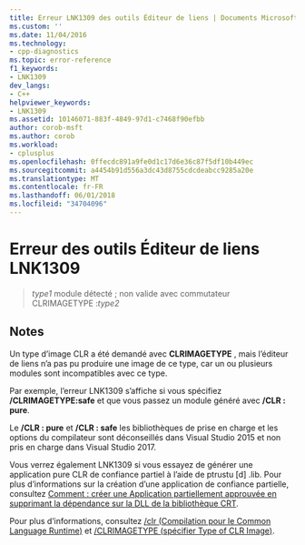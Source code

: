 ```yaml
---
title: Erreur LNK1309 des outils Éditeur de liens | Documents Microsoft
ms.custom: ''
ms.date: 11/04/2016
ms.technology:
- cpp-diagnostics
ms.topic: error-reference
f1_keywords:
- LNK1309
dev_langs:
- C++
helpviewer_keywords:
- LNK1309
ms.assetid: 10146071-883f-4849-97d1-c7468f90efbb
author: corob-msft
ms.author: corob
ms.workload:
- cplusplus
ms.openlocfilehash: 0ffecdc891a9fe0d1c17d6e36c87f5df10b449ec
ms.sourcegitcommit: a4454b91d556a3dc43d8755cdcdeabcc9285a20e
ms.translationtype: MT
ms.contentlocale: fr-FR
ms.lasthandoff: 06/01/2018
ms.locfileid: "34704096"
---
```

# <a name="linker-tools-error-lnk1309"></a>Erreur des outils Éditeur de liens LNK1309

> *type1* module détecté ; non valide avec commutateur CLRIMAGETYPE :*type2*

## <a name="remarks"></a>Notes

Un type d’image CLR a été demandé avec **CLRIMAGETYPE** , mais l’éditeur de liens n’a pas pu produire une image de ce type, car un ou plusieurs modules sont incompatibles avec ce type.

Par exemple, l’erreur LNK1309 s’affiche si vous spécifiez **/CLRIMAGETYPE:safe** et que vous passez un module généré avec **/CLR : pure**.

Le **/CLR : pure** et **/CLR : safe** les bibliothèques de prise en charge et les options du compilateur sont déconseillés dans Visual Studio 2015 et non pris en charge dans Visual Studio 2017.

Vous verrez également LNK1309 si vous essayez de générer une application pure CLR de confiance partiel à l’aide de ptrustu [d] .lib. Pour plus d’informations sur la création d’une application de confiance partielle, consultez [Comment : créer une Application partiellement approuvée en supprimant la dépendance sur la DLL de la bibliothèque CRT](../../dotnet/create-a-partially-trusted-application.md).

Pour plus d’informations, consultez [/clr (Compilation pour le Common Language Runtime)](../../build/reference/clr-common-language-runtime-compilation.md) et [/CLRIMAGETYPE (spécifier Type of CLR Image)](../../build/reference/clrimagetype-specify-type-of-clr-image.md).